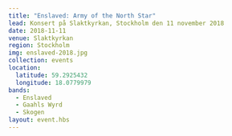 ```yaml
---
title: "Enslaved: Army of the North Star"
lead: Konsert på Slaktkyrkan, Stockholm den 11 november 2018
date: 2018-11-11
venue: Slaktkyrkan
region: Stockholm
img: enslaved-2018.jpg
collection: events
location:
  latitude: 59.2925432
  longitude: 18.0779979
bands:
  - Enslaved
  - Gaahls Wyrd
  - Skogen
layout: event.hbs
---
```

